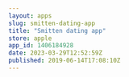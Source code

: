 ```yaml
---
layout: apps
slug: smitten-dating-app
title: "Smitten dating app"
store: apple
app_id: 1406184928
date: 2023-03-29T12:52:59Z
published: 2019-06-14T17:08:10Z
---
```

